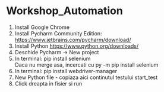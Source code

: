 # Workshop_Automation

1. Install Google Chrome </br>
2. Install Pycharm Community Edition: https://www.jetbrains.com/pycharm/download/ </br>
3. Install Python https://www.python.org/downloads/ </br>
4. Deschide Pycharm -> New project </br>
5. In terminal: pip install selenium </br> 
Daca nu merge asa, incercati cu py -m pip install selenium </br>
7. In terminal: pip install webdriver-manager </br>
8. New Python file - copiaza aici continutul testului start_test
9. Click dreapta in fisier si run
